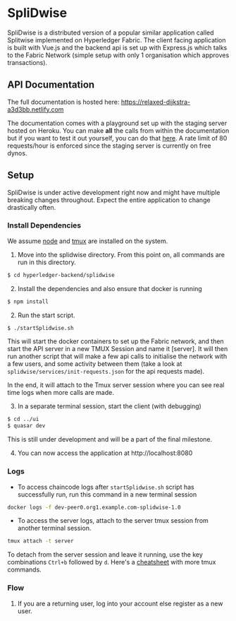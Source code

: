 # SpliDwise
SpliDwise is a distributed version of a popular similar application called Splitwise implemented on Hyperledger Fabric.
The client facing application is built with Vue.js and the backend api is set up with Express.js which talks to the Fabric
Network (simple setup with only 1 organisation which approves transactions).

## API Documentation

The full documentation is hosted here: https://relaxed-dijkstra-a3d3bb.netlify.com

The documentation comes with a playground set up with the staging server hosted on Heroku. You can make **all** the calls from within the documentation but if you want to test it out yourself, you can do that [here](https://fathomless-fortress-82121.herokuapp.com). A rate limit of 80 requests/hour is enforced since the staging server is currently on free dynos. 

## Setup

SpliDwise is under active development right now and might have multiple breaking changes throughout. Expect the entire
application to change drastically often.

### Install Dependencies
We assume [node](https://nodejs.org/en/) and [tmux](https://github.com/tmux/tmux/wiki) are installed on the system.

1. Move into the splidwise directory. From this point on, all commands are run in this directory.
```sh
$ cd hyperledger-backend/splidwise
```

2. Install the dependencies and also ensure that docker is running
```sh
$ npm install
```

2. Run the start script.
```sh
$ ./startSplidwise.sh
```
This will start the docker containers to set up the Fabric network, and then start the API server in a new TMUX Session and name it [server]. It will then run another script that will make a few api calls to initialise the network with a few users, and some activity between them (take a look at `splidwise/services/init-requests.json` for the api requests made).

In the end, it will attach to the Tmux server session where you can see real time logs when more calls are made.

3. In a separate terminal session, start the client (with debugging)
```sh
$ cd ../ui
$ quasar dev
```
This is still under development and will be a part of the final milestone.

4. You can now access the application at http://localhost:8080

### Logs
- To access chaincode logs after `startSplidwise.sh` script has successfully run, run this command in a new terminal session
```sh
docker logs -f dev-peer0.org1.example.com-splidwise-1.0
```

- To access the server logs, attach to the server tmux session from another terminal session.
```sh
tmux attach -t server
```
To detach from the server session and leave it running, use the key combinations `Ctrl+b` followed by `d`. Here's a [cheatsheet](https://tmuxcheatsheet.com) with more tmux commands.

### Flow
1. If you are a returning user, log into your account else register as a new user.

